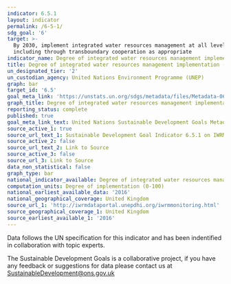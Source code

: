 ```yaml
---
indicator: 6.5.1
layout: indicator
permalink: /6-5-1/
sdg_goal: '6'
target: >-
  By 2030, implement integrated water resources management at all levels,
  including through transboundary cooperation as appropriate
indicator_name: Degree of integrated water resources management implementation (0-100)
title: Degree of integrated water resources management implementation (0-100)
un_designated_tier: '2'
un_custodian_agency: United Nations Environment Programme (UNEP)
graph: bar
target_id: '6.5'
goal_meta_link: 'https://unstats.un.org/sdgs/metadata/files/Metadata-06-05-01.pdf'
graph_title: Degree of integrated water resources management implementation
reporting_status: complete
published: true
goal_meta_link_text: United Nations Sustainable Development Goals Metadata (pdf 410kB)
source_active_1: true
source_url_text_1: Sustainable Development Goal Indicator 6.5.1 on IWRM
source_active_2: false
source_url_text_2: Link to Source
source_active_3: false
source_url_3: Link to Source
data_non_statistical: false
graph_type: bar
national_indicator_available: Degree of integrated water resources management implementation (0 to 100)
computation_units: Degree of implementation (0-100)
national_earliest_available_data: '2016'
national_geographical_coverage: United Kingdom
source_url_1: 'http://iwrmdataportal.unepdhi.org/iwrmmonitoring.html'
source_geographical_coverage_1: United Kingdom
source_earliest_available_1: '2016'
---
```

Data follows the UN specification for this indicator and has been indentified in collaboration with topic experts.

The Sustainable Development Goals is a collaborative project, if you have any feedback or suggestions for data please contact us at <SustainableDevelopment@ons.gov.uk>  

